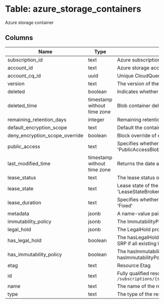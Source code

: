 
# Table: azure_storage_containers
Azure storage container
## Columns
| Name        | Type           | Description  |
| ------------- | ------------- | -----  |
|subscription_id|text|Azure subscription id|
|account_id|text|Azure storage account id|
|account_cq_id|uuid|Unique CloudQuery ID of azure_storage_accounts table (FK)|
|version|text|The version of the deleted blob container|
|deleted|boolean|Indicates whether the blob container was deleted|
|deleted_time|timestamp without time zone|Blob container deletion time|
|remaining_retention_days|integer|Remaining retention days for soft deleted blob container|
|default_encryption_scope|text|Default the container to use specified encryption scope for all writes|
|deny_encryption_scope_override|boolean|Block override of encryption scope from the container default|
|public_access|text|Specifies whether data in the container may be accessed publicly and the level of access Possible values include: 'PublicAccessContainer', 'PublicAccessBlob', 'PublicAccessNone'|
|last_modified_time|timestamp without time zone|Returns the date and time the container was last modified|
|lease_status|text|The lease status of the container Possible values include: 'LeaseStatusLocked', 'LeaseStatusUnlocked'|
|lease_state|text|Lease state of the container Possible values include: 'LeaseStateAvailable', 'LeaseStateLeased', 'LeaseStateExpired', 'LeaseStateBreaking', 'LeaseStateBroken'|
|lease_duration|text|Specifies whether the lease on a container is of infinite or fixed duration, only when the container is leased Possible values include: 'Infinite', 'Fixed'|
|metadata|jsonb|A name-value pair to associate with the container as metadata|
|immutability_policy|jsonb|The ImmutabilityPolicy property of the container|
|legal_hold|jsonb|The LegalHold property of the container|
|has_legal_hold|boolean|The hasLegalHold public property is set to true by SRP if there are at least one existing tag The hasLegalHold public property is set to false by SRP if all existing legal hold tags are cleared out There can be a maximum of 1000 blob containers with hasLegalHold=true for a given account|
|has_immutability_policy|boolean|The hasImmutabilityPolicy public property is set to true by SRP if ImmutabilityPolicy has been created for this container The hasImmutabilityPolicy public property is set to false by SRP if ImmutabilityPolicy has not been created for this container|
|etag|text|Resource Etag|
|id|text|Fully qualified resource ID for the resource Ex - `/subscriptions/{subscriptionId}/resourceGroups/{resourceGroupName}/providers/{resourceProviderNamespace}/{resourceType}/{resourceName}`|
|name|text|The name of the resource|
|type|text|The type of the resource Eg "MicrosoftCompute/virtualMachines" or "MicrosoftStorage/storageAccounts"|
